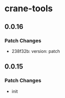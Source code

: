 # crane-tools

## 0.0.16

### Patch Changes

- 238f32b: version: patch

## 0.0.15

### Patch Changes

- init
